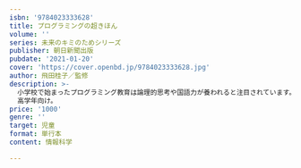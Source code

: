 ```yaml
---
isbn: '9784023333628'
title: プログラミングの超きほん
volume: ''
series: 未来のキミのためシリーズ
publisher: 朝日新聞出版
pubdate: '2021-01-20'
cover: 'https://cover.openbd.jp/9784023333628.jpg'
author: 飛田桂子／監修
description: >-
  小学校で始まったプログラミング教育は論理的思考や国語力が養われると注目されています。本書は小学生なら知っておきたいプログラミングの超きほんがわかる本。マンガやワークがついているので理解しやすい。スクラッチの基本も紹介。小学校中学年
  高学年向け。
price: '1000'
genre: ''
target: 児童
format: 単行本
content: 情報科学

---
```

